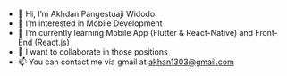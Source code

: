 - 👋 Hi, I’m Akhdan Pangestuaji Widodo
- 👀 I’m interested in Mobile Development
- 🌱 I’m currently learning Mobile App (Flutter & React-Native) and Front-End (React.js)
- 💞️ I want to collaborate in those positions
- 📫 You can contact me via gmail at akhan1303@gmail.com

<!---
akhdanpangestuajiwidodo/akhdanpangestuajiwidodo is a ✨ special ✨ repository because its `README.md` (this file) appears on your GitHub profile.
You can click the Preview link to take a look at your changes.
--->
